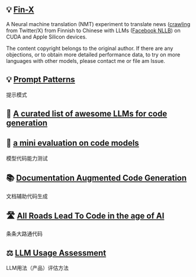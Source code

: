 ## 💡 [Fin-X](https://ai-llm.github.io/fin-x/)
A Neural machine translation (NMT) experiment to translate news ([crawling](https://github.com/luweigen/selenium-crawler) from Twitter/X) from Finnish to Chinese with LLMs ([Facebook NLLB](https://ai.meta.com/research/no-language-left-behind/)) on CUDA and Apple Silicon devices.

The content copyright belongs to the original author. If there are any objections, or to obtain more detailed performance data, to try on more languages with other models, please contact me or file am Issue.

## 💡 [Prompt Patterns](https://ai-llm.github.io/prompt-patterns/)
提示模式

## 🚦 [A curated list of awesome LLMs for code generation](https://github.com/AI-LLM/ai-llm.github.io/blob/main/Code-LLM-alternatives.md) 
## 🚦 [a mini evaluation on code models](mini-code-evaluation.html)
模型代码能力测试

## 📚 [Documentation Augmented Code Generation](https://github.com/AI-LLM/ai-llm.github.io/blob/main/doc-code.md)
文档辅助代码生成

## 🛣️ [All Roads Lead To Code in the age of AI](https://github.com/AI-LLM/ai-llm.github.io/blob/main/Code-Generation.md)
条条大路通代码

## ⚖️ [LLM Usage Assessment](https://github.com/AI-LLM/ai-llm.github.io/blob/main/LLM-usage-assessment.md)
LLM用法（产品）评估方法
